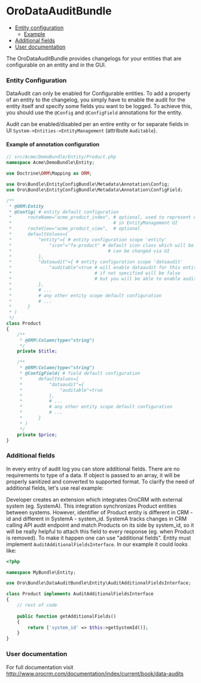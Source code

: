 OroDataAuditBundle
==================

* [Entity configuration](#entity-configuration)
    * [Example](#example-of-annotation-configuration)
* [Additional fields](#additional-fields)
* [User documentation](#user-documentation)
    
The OroDataAuditBundle provides changelogs for your entities that are configurable on an entity and in the GUI. 

### Entity Configuration

DataAudit can only be enabled for Configurable entities. To add a property of an entity to the changelog,
you simply have to enable the audit for the entity itself and specify some fields you want to be logged.
To achieve this, you should use the `@Config` and `@ConfigField` annotations for the entity.

Audit can be enabled/disabled per an entire entity or for separate fields in UI `System->Entities->EntityManagement`
(attribute `Auditable`).

#### Example of annotation configuration

```php
// src/Acme/DemoBundle/Entity/Product.php
namespace Acme\DemoBundle\Entity;

use Doctrine\ORM\Mapping as ORM;

use Oro\Bundle\EntityConfigBundle\Metadata\Annotation\Config;
use Oro\Bundle\EntityConfigBundle\Metadata\Annotation\ConfigField;

/**
 * @ORM\Entity
 * @Config( # entity default configuration
 *      routeName="acme_product_index", # optional, used to represent entity instances count as link
 *                                      # in EntityManagement UI
 *      routeView="acme_product_view",  # optional
 *      defaultValues={
 *          "entity"={ # entity configuration scope 'entity'
 *              "icon"="fa-product" # default icon class which will be used
 *                                    # can be changed via UI
 *          },
 *          "dataaudit"={ # entity configuration scope 'dataaudit'
 *              "auditable"=true # will enable dataaudit for this entity
 *                               # if not specified will be false
 *                               # but you will be able to enable audit via UI
 *          },
 *          # ...
 *          # any other entity scope default configuration
 *          # ...
 *      }
 * )
 */
class Product
{
    /**
     * @ORM\Column(type="string")
     */
    private $title;

    /**
     * @ORM\Column(type="string")
     * @ConfigField( # field default configuration
     *      defaultValues={
     *          "dataaudit"={
     *              "auditable"=true
     *          },
     *          # ...
     *          # any other entity scope default configuration
     *          # ...
     *      }
     * )
     */
    private $price;
}
```

### Additional fields

In every entry of audit log you can store additional fields. There are no requirements to type of a data.
If object is passed to an array, it will be properly sanitized and converted to supported format.
To clarify the need of additional fields, let's use real example:

Developer creates an extension which integrates OroCRM with external system (eg. SystemA).
This integration synchronizes Product entities between systems.
However, identifier of Product entity is different in CRM - id and different in SystemA - system_id.
SystemA tracks changes in CRM calling API audit endpoint and match Products on its side by system_id, so
it will be really helpful to attach this field to every response (eg. when Product is removed).
To make it happen one can use "additional fields". Entity must implement `AuditAdditionalFieldsInterface`.
In our example it could looks like:

```php
<?php

namespace MyBundle\Entity;

use Oro\Bundle\DataAuditBundle\Entity\AuditAdditionalFieldsInterface;

class Product implements AuditAdditionalFieldsInterface
{
    // rest of code
    
    public function getAdditionalFields()
    {
        return ['system_id' => $this->getSystemId()];
    }
}
```

### User documentation

For full documentation visit http://www.orocrm.com/documentation/index/current/book/data-audits
